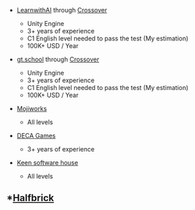 * [LearnwithAI](https://learnwith.ai/) through [Crossover](https://www.crossover.com/)
  - Unity Engine
  - 3+ years of experience
  - C1 English level needed to pass the test (My estimation)
  - 100K+ USD / Year

* [gt.school](https://gt.school/) through [Crossover](https://www.crossover.com/)
  - Unity Engine
  - 3+ years of experience
  - C1 English level needed to pass the test (My estimation)
  - 100K+ USD / Year
  
* [Mojiworks](https://mojiworks.com/careers)
  - All levels

* [DECA Games](https://decagames.com/?fbclid=IwY2xjawFhEFxleHRuA2FlbQIxMAABHVJY0gPkoKgEqn0xYrVD5vgz268MEU-Oo-G7i8hzFnxY-Wb3ewsqlU7V-g_aem_73pKD6smY3YAuitkLpusyA)
  -  3+ years of experience

* [Keen software house](https://www.keenswh.com/careers/?fbclid=IwY2xjawFhEMRleHRuA2FlbQIxMAABHVJY0gPkoKgEqn0xYrVD5vgz268MEU-Oo-G7i8hzFnxY-Wb3ewsqlU7V-g_aem_73pKD6smY3YAuitkLpusyA)
  - All levels

*[Halfbrick](https://www.halfbrick.com/careers?fbclid=IwY2xjawFhEaNleHRuA2FlbQIxMAABHXm7G2CFBePxe0rR7hobjpqHnsJO5ofaiqsGUR4TIRyRGqz4Mz3UywcPzg_aem__tdj3TUGiHx01lFQuj60aA)
  - 
